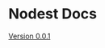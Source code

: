 # Nodest Docs

[Version 0.0.1](https://cdn.rawgit.com/davideweaver/nodest/master/docs/nodest/0.0.1/index.html)
